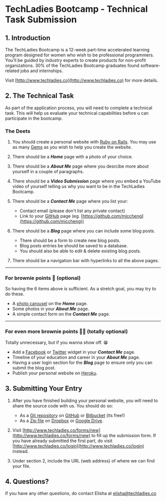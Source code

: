 # TechLadies Bootcamp - Technical Task Submission

## 1. Introduction

The TechLadies Bootcamp is a 12-week part-time accelerated learning program designed for women who wish to be professional programmers. You'll be guided by industry experts to create products for non-profit organizations. 30% of the TechLadies Bootcamp graduates found software-related jobs and internships.

Visit [http://www.techladies.co](http://www.techladies.co) for more details.

## 2. The Technical Task

As part of the application process, you will need to complete a technical task. This will help us evaluate your technical capabilities before u can participate in the bootcamp.

### The Deets

1. You should create a personal website with [Ruby on Rails](http://rubyonrails.org). You may use as many [Gems](https://rubygems.org) as you wish to help you create the website.
2. There should be a ***Home*** page with a photo of your choice.
3. There should be a ***About Me*** page where you desrcibe more about yourself in a couple of paragraphs.
4. There should be a ***Video Submission*** page where you embed a YouTube video of yourself telling us why you want to be in the TechLadies Bootcamp.
5. There should be a ***Contact Me*** page where you list your:

	- Contact email (please don't list any private contact)
	- Link to your [GitHub](https://github.com) page (eg. [https://github.com/miccheng](https://github.com/miccheng))

6. There should be a ***Blog*** page where you can include some blog posts.

	- There should be a form to create new blog posts.
	- Blog posts entries be should be saved to a database.
	- You should also be able to edit & delete existing blog posts.

7. There should be a navigation bar with hyperlinks to all the above pages.

---

### For brownie points 🍪 (optional)

So having the 6 items above is sufficient. As a stretch goal, you may try to do these.

- A [photo carousel](https://www.w3schools.com/bootstrap/bootstrap_carousel.asp) on the ***Home*** page.
- Some photos in your ***About Me*** page.
- A simple contact form on the ***Contact Me*** page.

---

### For even more brownie points 🍪🍪 (totally optional)

Totally unnecessary, but if you wanna show off. 😁

- Add a [Facebook](https://developers.facebook.com/products/social-plugins/overview/) or [Twitter](https://dev.twitter.com/web/overview) widget in your ***Contact Me*** page.
- Timeline of your education and career in your ***About Me*** page.
- Having a user login section for the ***Blog*** page to ensure only you can submit the blog post.
- Publish your personal website on [Heroku](https://www.heroku.com).

## 3. Submitting Your Entry

1. After you have finished building your personal website, you will need to share the source code with us. You should do so:

	- As a [Git repository](https://git-scm.com) on [GitHub](https://github.com) or [Bitbucket](https://bitbucket.org) (its free!)
	- As a [Zip file](https://en.wikipedia.org/wiki/Zip_(file_format)) on [Dropbox](https://www.dropbox.com) or [Google Drive](http://drive.google.com).

2. Visit [http://www.techladies.co/forms/new](http://www.techladies.co/forms/new) to fill up the submission form. If you have already submitted the first part, do visit [http://www.techladies.co/login](http://www.techladies.co/login) instead.
3. Under section 2, include the URL (web address) of where we can find your file.

## 4. Questions?

If you have any other questions, do contact Elisha at elisha@techladies.co
